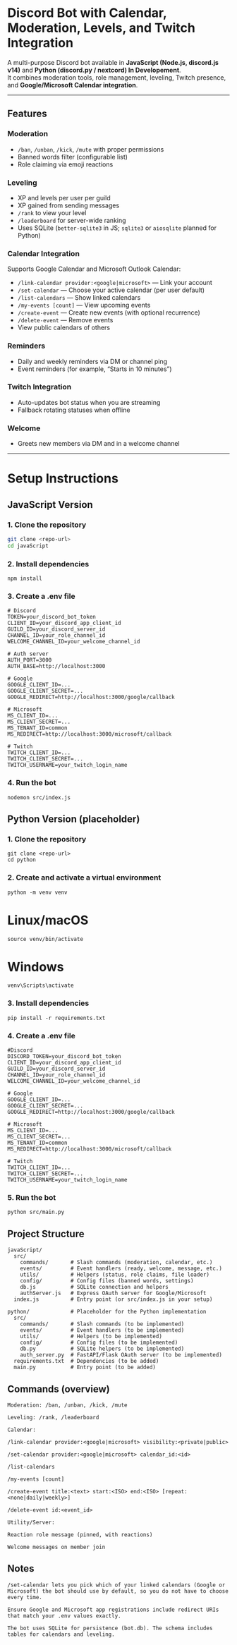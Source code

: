 # Discord Bot with Calendar, Moderation, Levels, and Twitch Integration

A multi-purpose Discord bot available in **JavaScript (Node.js, discord.js v14)** and **Python (discord.py / nextcord) In Developement**.  
It combines moderation tools, role management, leveling, Twitch presence, and **Google/Microsoft Calendar integration**.

---

## Features

### Moderation
- `/ban`, `/unban`, `/kick`, `/mute` with proper permissions
- Banned words filter (configurable list)
- Role claiming via emoji reactions

### Leveling
- XP and levels per user per guild
- XP gained from sending messages
- `/rank` to view your level
- `/leaderboard` for server-wide ranking
- Uses SQLite (`better-sqlite3` in JS; `sqlite3` or `aiosqlite` planned for Python)

### Calendar Integration
Supports Google Calendar and Microsoft Outlook Calendar:
- `/link-calendar provider:<google|microsoft>` — Link your account
- `/set-calendar` — Choose your active calendar (per user default)
- `/list-calendars` — Show linked calendars
- `/my-events [count]` — View upcoming events
- `/create-event` — Create new events (with optional recurrence)
- `/delete-event` — Remove events
- View public calendars of others

### Reminders
- Daily and weekly reminders via DM or channel ping
- Event reminders (for example, “Starts in 10 minutes”)

### Twitch Integration
- Auto-updates bot status when you are streaming
- Fallback rotating statuses when offline

### Welcome
- Greets new members via DM and in a welcome channel

---

# Setup Instructions

## JavaScript Version

### 1. Clone the repository
  ```sh
  git clone <repo-url>
  cd javaScript
  ```


### 2. Install dependencies
    npm install

### 3. Create a .env file
    # Discord
    TOKEN=your_discord_bot_token
    CLIENT_ID=your_discord_app_client_id
    GUILD_ID=your_discord_server_id
    CHANNEL_ID=your_role_channel_id
    WELCOME_CHANNEL_ID=your_welcome_channel_id

    # Auth server
    AUTH_PORT=3000
    AUTH_BASE=http://localhost:3000

    # Google
    GOOGLE_CLIENT_ID=...
    GOOGLE_CLIENT_SECRET=...
    GOOGLE_REDIRECT=http://localhost:3000/google/callback

    # Microsoft
    MS_CLIENT_ID=...
    MS_CLIENT_SECRET=...
    MS_TENANT_ID=common
    MS_REDIRECT=http://localhost:3000/microsoft/callback

    # Twitch
    TWITCH_CLIENT_ID=...
    TWITCH_CLIENT_SECRET=...
    TWITCH_USERNAME=your_twitch_login_name


### 4. Run the bot
  ```nodemon src/index.js ```


## Python Version (placeholder)
### 1. Clone the repository
  ```
  git clone <repo-url>
  cd python
  ```

### 2. Create and activate a virtual environment
  ```python -m venv venv```
  # Linux/macOS
  ```source venv/bin/activate```
  # Windows
  ```venv\Scripts\activate```

### 3. Install dependencies
  ```pip install -r requirements.txt ```

### 4. Create a .env file
    #Discord
    DISCORD_TOKEN=your_discord_bot_token
    CLIENT_ID=your_discord_app_client_id
    GUILD_ID=your_discord_server_id
    CHANNEL_ID=your_role_channel_id
    WELCOME_CHANNEL_ID=your_welcome_channel_id

    # Google
    GOOGLE_CLIENT_ID=...
    GOOGLE_CLIENT_SECRET=...
    GOOGLE_REDIRECT=http://localhost:3000/google/callback

    # Microsoft
    MS_CLIENT_ID=...
    MS_CLIENT_SECRET=...
    MS_TENANT_ID=common
    MS_REDIRECT=http://localhost:3000/microsoft/callback

    # Twitch
    TWITCH_CLIENT_ID=...
    TWITCH_CLIENT_SECRET=...
    TWITCH_USERNAME=your_twitch_login_name

### 5. Run the bot
    python src/main.py


## Project Structure
  ``` 
  javaScript/
    src/
      commands/       # Slash commands (moderation, calendar, etc.)
      events/         # Event handlers (ready, welcome, message, etc.)
      utils/          # Helpers (status, role claims, file loader)
      config/         # Config files (banned words, settings)
      db.js           # SQLite connection and helpers
      authServer.js   # Express OAuth server for Google/Microsoft
    index.js          # Entry point (or src/index.js in your setup)

  python/             # Placeholder for the Python implementation
    src/
      commands/       # Slash commands (to be implemented)
      events/         # Event handlers (to be implemented)
      utils/          # Helpers (to be implemented)
      config/         # Config files (to be implemented)
      db.py           # SQLite helpers (to be implemented)
      auth_server.py  # FastAPI/Flask OAuth server (to be implemented)
    requirements.txt  # Dependencies (to be added)
    main.py           # Entry point (to be added)

  ```


## Commands (overview)

  ```
  Moderation: /ban, /unban, /kick, /mute

  Leveling: /rank, /leaderboard

  Calendar:

  /link-calendar provider:<google|microsoft> visibility:<private|public>

  /set-calendar provider:<google|microsoft> calendar_id:<id>

  /list-calendars

  /my-events [count]

  /create-event title:<text> start:<ISO> end:<ISO> [repeat:<none|daily|weekly>]

  /delete-event id:<event_id>

  Utility/Server:

  Reaction role message (pinned, with reactions)

  Welcome messages on member join
  ```

## Notes

  ```
  /set-calendar lets you pick which of your linked calendars (Google or Microsoft) the bot should use by default, so you do not have to choose every time.

  Ensure Google and Microsoft app registrations include redirect URIs that match your .env values exactly.

  The bot uses SQLite for persistence (bot.db). The schema includes tables for calendars and leveling.
  ```
